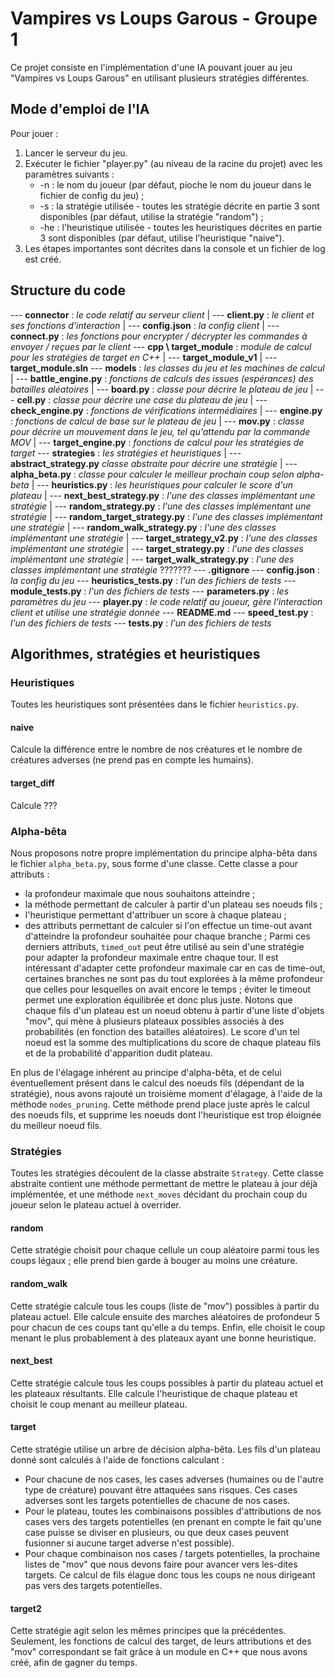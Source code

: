 # Vampires vs Loups Garous - Groupe 1

Ce projet consiste en l'implémentation d'une IA pouvant jouer au jeu "Vampires vs Loups Garous" en utilisant plusieurs stratégies différentes.

## Mode d'emploi de l'IA

Pour jouer : 
1. Lancer le serveur du jeu.
2. Exécuter le fichier "player.py" (au niveau de la racine du projet) avec les paramètres suivants : 
    * -n : le nom du joueur (par défaut, pioche le nom du joueur dans le fichier de config du jeu) ;
    * -s : la stratégie utilisée - toutes les stratégie décrite en partie 3 sont disponibles (par défaut, utilise la stratégie "random") ;
    * -he : l'heuristique utilisée - toutes les heuristiques décrites en partie 3 sont disponibles (par défaut, utilise l'heuristique "naive").
3. Les étapes importantes sont décrites dans la console et un fichier de log est créé.

## Structure du code

--- **connector** : *le code relatif au serveur client*
    |   --- **client.py** : *le client et ses fonctions d'interaction* 
    |   --- **config.json** : *la config client*
    |   --- **connect.py** : *les fonctions pour encrypter / décrypter les commandes à envoyer / reçues par le client* 
--- **cpp \ target_module** : *module de calcul pour les stratégies de target en C++*
    |   --- **target_module_v1**
    |   --- **target_module.sln**
--- **models** : *les classes du jeu et les machines de calcul*
    |   --- **battle_engine.py** : *fonctions de calculs des issues (espérances) des batailles aléatoires*
    |   --- **board.py** : *classe pour décrire le plateau de jeu*
    |   --- **cell.py** : *classe pour décrire une case du plateau de jeu*
    |   --- **check_engine.py** : *fonctions de vérifications intermédiaires*
    |   --- **engine.py** : *fonctions de calcul de base sur le plateau de jeu*
    |   --- **mov.py** : *classe pour décrire un mouvement dans le jeu, tel qu'attendu par la commande MOV*
    |   --- **target_engine.py** : *fonctions de calcul pour les stratégies de target*
--- **strategies** : *les stratégies et heuristiques*
    |   --- **abstract_strategy.py** *classe abstraite pour décrire une stratégie*
    |   --- **alpha_beta.py** : *classe pour calculer le meilleur prochain coup selon alpha-beta* 
    |   --- **heuristics.py** : *les heuristiques pour calculer le score d'un plateau*
    |   --- **next_best_strategy.py** : *l'une des classes implémentant une stratégie*
    |   --- **random_strategy.py** : *l'une des classes implémentant une stratégie*
    |   --- **random_target_strategy.py** : *l'une des classes implémentant une stratégie* 
    |   --- **random_walk_strategy.py** : *l'une des classes implémentant une stratégie*
    |   --- **target_strategy_v2.py** : *l'une des classes implémentant une stratégie*
    |   --- **target_strategy.py** : *l'une des classes implémentant une stratégie*
    |   --- **target_walk_strategy.py** : *l'une des classes implémentant une stratégie* ???????
--- **.gitignore**
--- **config.json** : *la config du jeu*
--- **heuristics_tests.py** : *l'un des fichiers de tests*
--- **module_tests.py** : *l'un des fichiers de tests*
--- **parameters.py** : *les paramètres du jeu*
--- **player.py** : *le code relatif au joueur, gère l'interaction client et utilise une stratégie donnée* 
--- **README.md**
--- **speed_test.py** : *l'un des fichiers de tests*
--- **tests.py** : *l'un des fichiers de tests*

## Algorithmes, stratégies et heuristiques

### Heuristiques
Toutes les heuristiques sont présentées dans le fichier `heuristics.py`.

#### naive
Calcule la différence entre le nombre de nos créatures et le nombre de créatures adverses (ne prend pas en compte les humains).
#### target_diff
Calcule ???

### Alpha-bêta
Nous proposons notre propre implémentation du principe alpha-bêta dans le fichier `alpha_beta.py`, sous forme d'une classe. Cette classe a pour attributs :
* la profondeur maximale que nous souhaitons atteindre ;
* la méthode permettant de calculer à partir d'un plateau ses noeuds fils ;
* l'heuristique permettant d'attribuer un score à chaque plateau ;
* des attributs permettant de calculer si l'on effectue un time-out avant d'atteindre la profondeur souhaitée pour chaque branche ; 
Parmi ces derniers attributs, `timed_out` peut être utilisé au sein d'une stratégie pour adapter la profondeur maximale entre chaque tour. Il est intéressant d'adapter cette profondeur maximale car en cas de time-out, certaines branches ne sont pas du tout explorées à la même profondeur que celles pour lesquelles on avait encore le temps ; éviter le timeout permet une exploration équilibrée et donc plus juste.
Notons que chaque fils d'un plateau est un noeud obtenu à partir d'une liste d'objets "mov", qui mène à plusieurs plateaux possibles associés à des probabilités (en fonction des batailles aléatoires). Le score d'un tel noeud est la somme des multiplications du score de chaque plateau fils et de la probabilité d'apparition dudit plateau.

En plus de l'élagage inhérent au principe d'alpha-bêta, et de celui éventuellement présent dans le calcul des noeuds fils (dépendant de la stratégie), nous avons rajouté un troisième moment d'élagage, à l'aide de la méthode `nodes_pruning`. Cette méthode prend place juste après le calcul des noeuds fils, et supprime les noeuds dont l'heuristique est trop éloignée du meilleur noeud fils.

### Stratégies
Toutes les stratégies découlent de la classe abstraite `Strategy`. Cette classe abstraite contient une méthode permettant de mettre le plateau à jour déjà implémentée, et une méthode `next_moves` décidant du prochain coup du joueur selon le plateau actuel à overrider.

#### random
Cette stratégie choisit pour chaque cellule un coup aléatoire parmi tous les coups légaux ; elle prend bien garde à bouger au moins une créature.
#### random_walk
Cette stratégie calcule tous les coups (liste de "mov") possibles à partir du plateau actuel. Elle calcule ensuite des marches aléatoires de profondeur 5 pour chacun de ces coups tant qu'elle a du temps. Enfin, elle choisit le coup menant le plus probablement à des plateaux ayant une bonne heuristique.
#### next_best
Cette stratégie calcule tous les coups possibles à partir du plateau actuel et les plateaux résultants. Elle calcule l'heuristique de chaque plateau et choisit le coup menant au meilleur plateau.
#### target
Cette stratégie utilise un arbre de décision alpha-bêta. Les fils d'un plateau donné sont calculés à l'aide de fonctions calculant :
* Pour chacune de nos cases, les cases adverses (humaines ou de l'autre type de créature) pouvant être attaquées sans risques. Ces cases adverses sont les targets potentielles de chacune de nos cases.
* Pour le plateau, toutes les combinaisons possibles d'attributions de nos cases vers des targets potentielles (en prenant en compte le fait qu'une case puisse se diviser en plusieurs, ou que deux cases peuvent fusionner si aucune target adverse n'est possible).
* Pour chaque combinaison nos  cases / targets potentielles, la prochaine listes de "mov" que nous devons faire pour avancer vers les-dites targets. 
Ce calcul de fils élague donc tous les coups ne nous dirigeant pas vers des targets potentielles.
#### target2
Cette stratégie agit selon les mêmes principes que la précédentes. Seulement, les fonctions de calcul des target, de leurs attributions et des "mov" correspondant se fait grâce à un module en C++ que nous avons créé, afin de gagner du temps.

